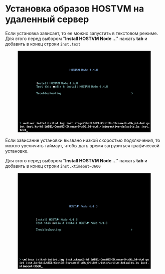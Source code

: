 # Установка образов HOSTVM на удаленный сервер

Если установка зависает, то ее можно запустить в текстовом режиме. Для этого перед выбором "**Install HOSTVM Node ..**." нажать **tab** и добавить в конец строки `inst.text`

<figure><img src="../../../.gitbook/assets/image (16).png" alt=""><figcaption></figcaption></figure>

Если зависание установки вызвано низкой скоростью подключения, то можно увеличить таймаут, чтобы дать время загрузиться графической установке.

Для этого перед выбором "**Install HOSTVM Node ..**." нажать **tab** и добавить в конец строки `inst.xtimeout=3600`

<figure><img src="../../../.gitbook/assets/image (7) (2).png" alt=""><figcaption></figcaption></figure>
